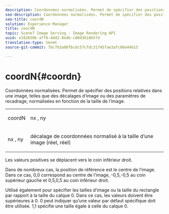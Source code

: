 ```yaml
---
description: Coordonnées normalisées. Permet de spécifier des positions relatives dans une image, telles que des décalages d’image ou des paramètres de recadrage, normalisées en fonction de la taille de l’image.
seo-description: Coordonnées normalisées. Permet de spécifier des positions relatives dans une image, telles que des décalages d’image ou des paramètres de recadrage, normalisées en fonction de la taille de l’image.
seo-title: coordN
solution: Experience Manager
title: coordN
topic: Scene7 Image Serving - Image Rendering API
uuid: e182650b-aff6-4dd2-8edb-cd0d361865fd
translation-type: tm+mt
source-git-commit: 7bc7b3a86fbcdc57cfdc31745fae3afc06e44b15

---
```



# coordN{#coordn}

Coordonnées normalisées. Permet de spécifier des positions relatives dans une image, telles que des décalages d’image ou des paramètres de recadrage, normalisées en fonction de la taille de l’image.

<table id="simpletable_EFA3111DC4B94BAF94715500DB4DD8FB"> 
 <tr class="strow"> 
  <td class="stentry"> <p><span class="codeph"> <span class="varname"> coordN</span></span> </p> </td> 
  <td class="stentry"> <p><span class="codeph"> <span class="varname"> nx</span> </span>, <span class="codeph"><span class="varname"> ny</span></span> </p></td> 
 </tr> 
 <tr class="strow"> 
  <td class="stentry"> <p><span class="codeph"> <span class="varname"> nx</span> </span>, <span class="codeph"><span class="varname"> ny</span></span> </p></td> 
  <td class="stentry"> <p>décalage de coordonnées normalisé à la taille d’une image (réel, réel) </p></td> 
 </tr> 
</table>

Les valeurs positives se déplacent vers le coin inférieur droit.

Dans de nombreux cas, la position de référence est le centre de l’image. Dans ce cas, 0,0 correspond au centre de l’image, -0,5,-0,5 au coin supérieur gauche et 0,5,0,5 au coin inférieur droit.

Utilisé également pour spécifier les tailles d’image ou la taille du rectangle par rapport à la taille du calque 0. Dans ce cas, les valeurs doivent être supérieures à 0. 0 peut indiquer qu’une valeur par défaut spécifique doit être utilisée. 1,1 spécifie une taille égale à celle du calque 0.
